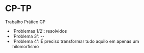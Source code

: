 # CP-TP
Trabalho Prático CP

- 'Problemas 1/2': resolvidos
- 'Problema 3': --
- 'Problema 4': É preciso transformar tudo aquilo em apenas um hilomorfismo
